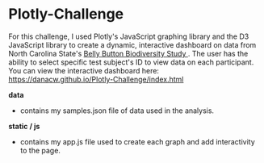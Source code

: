 # Plotly-Challenge

For this challenge, I used Plotly's JavaScript graphing library and the D3 JavaScript library to create a dynamic, interactive dashboard on data from North Carolina State's <a href=http://robdunnlab.com/projects/belly-button-biodiversity/> Belly Button Biodiversity Study </href> </a>. The user has the ability to select specific test subject's ID to view data on each participant. You can view the interactive dashboard here: https://danacw.github.io/Plotly-Challenge/index.html

<b> data </b>
- contains my samples.json file of data used in the analysis.

<b> static / js </b>
- contains my app.js file used to create each graph and add interactivity to the page. 
